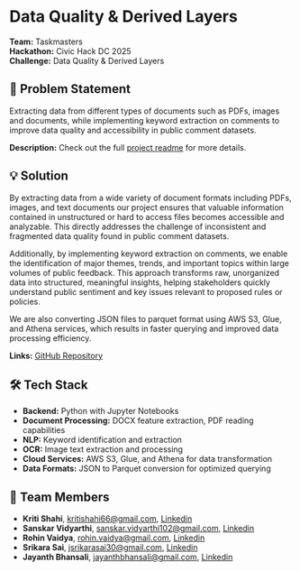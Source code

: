 # Data Quality & Derived Layers

**Team:** Taskmasters  
**Hackathon:** Civic Hack DC 2025  
**Challenge:** Data Quality & Derived Layers

## 🎯 Problem Statement

Extracting data from different types of documents such as PDFs, images and documents, while implementing keyword extraction on comments to improve data quality and accessibility in public comment datasets.

**Description:**
Check out the full [project readme](./upstream/README.md) for more details.

## 💡 Solution

By extracting data from a wide variety of document formats including PDFs, images, and text documents our project ensures that valuable information contained in unstructured or hard to access files becomes accessible and analyzable. This directly addresses the challenge of inconsistent and fragmented data quality found in public comment datasets.

Additionally, by implementing keyword extraction on comments, we enable the identification of major themes, trends, and important topics within large volumes of public feedback. This approach transforms raw, unorganized data into structured, meaningful insights, helping stakeholders quickly understand public sentiment and key issues relevant to proposed rules or policies.

We are also converting JSON files to parquet format using AWS S3, Glue, and Athena services, which results in faster querying and improved data processing efficiency.

**Links:** [GitHub Repository](https://github.com/SanskarLoganDev/civic-hack-taskmasters)

## 🛠️ Tech Stack

- **Backend:** Python with Jupyter Notebooks
- **Document Processing:** DOCX feature extraction, PDF reading capabilities
- **NLP:** Keyword identification and extraction
- **OCR:** Image text extraction and processing
- **Cloud Services:** AWS S3, Glue, and Athena for data transformation
- **Data Formats:** JSON to Parquet conversion for optimized querying

## 🤝 Team Members

- **Kriti Shahi**, [kritishahi66@gmail.com](mailto:kritishahi66@gmail.com), [Linkedin](https://www.linkedin.com/in/kriti-shahi/)
- **Sanskar Vidyarthi**, [sanskar.vidyarthi102@gmail.com](mailto:sanskar.vidyarthi102@gmail.com), [Linkedin](https://www.linkedin.com/in/sanskar-vidyarthi-6b04041ab/)
- **Rohin Vaidya**, [rohin.vaidya@gmail.com](mailto:rohin.vaidya@gmail.com), [Linkedin](https://www.linkedin.com/in/rohin-vaidya/)
- **Srikara Sai**, [jsrikarasai30@gmail.com](mailto:jsrikarasai30@gmail.com), [Linkedin](https://www.linkedin.com/in/srikara-sai/)
- **Jayanth Bhansali**, [jayanthbhansali@gmail.com](mailto:jayanthbhansali@gmail.com), [Linkedin](https://www.linkedin.com/in/jayanthbhansali)
